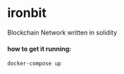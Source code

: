 # ironbit
Blockchain Network written in solidity

#### how to get it running:
```
docker-compose up
```
